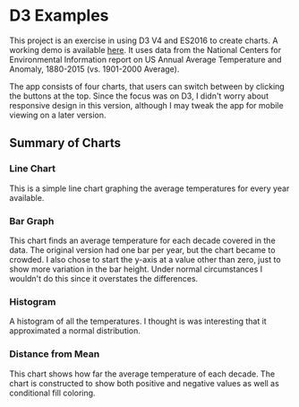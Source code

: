 # D3 Examples

This project is an exercise in using D3 V4 and ES2016 to create charts. A working demo is available [here](https://pcmart03.github.io/D3Demos/). It uses data from the National Centers for Environmental Information report on US Annual Average Temperature and Anomaly, 1880-2015 (vs. 1901-2000 Average).

The app consists of four charts, that users can switch between by clicking the buttons at the top. Since the focus was on D3, I didn't worry about responsive design in this version, although I may tweak the app for mobile viewing on a later version.

## Summary of Charts

### Line Chart
This is a simple line chart graphing the average temperatures for every year available. 

### Bar Graph
This chart finds an average temperature for each decade covered in the data. The original version had one bar per year, but the chart became to crowded. I also chose to start the y-axis at a value other than zero, just to show more variation in the bar height. Under normal circumstances I wouldn't do this since it overstates the differences.

### Histogram
A histogram of all the temperatures. I thought is was interesting that it approximated a normal distribution.

### Distance from Mean
This chart shows how far the average temperature of each decade. The chart is constructed to show both positive and negative values as well as conditional fill coloring.